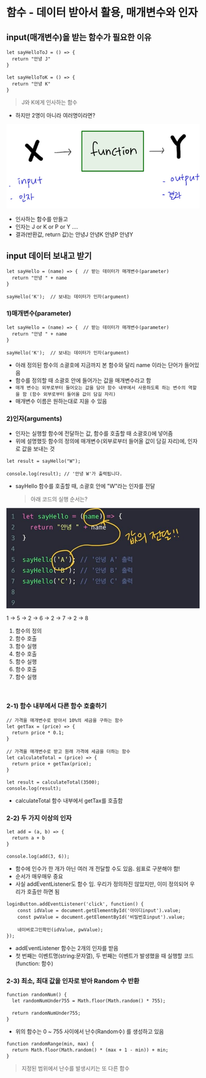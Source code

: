 # 함수 - 데이터 받아서 활용, 매개변수와 인자

## input(매개변수)을 받는 함수가 필요한 이유

```
let sayHelloToJ = () => {
  return "안녕 J"
}

let sayHelloToK = () => {
  return "안녕 K"
}
```

> J와 K에게 인사하는 함수

- 하지만 2명이 아니라 여러명이라면?

![](./img/Untitled.png)

- 인사하는 함수를 만들고
- 인자는 J or K or P or Y ....
- 결과(반환값, return 값)는 안녕J 안녕K 안녕P 안녕Y

## input 데이터 보내고 받기

```
let sayHello = (name) => {  // 받는 데이터가 매개변수(parameter)
  return "안녕 " + name
}

sayHello('K');  // 보내는 데이터가 인자(argument)
```

### 1)매개변수(parameter)

```
let sayHello = (name) => {  // 받는 데이터가 매개변수(parameter)
  return "안녕 " + name
}

sayHello('K');  // 보내는 데이터가 인자(argument)
```

- 아래 정의된 함수의 소괄호에 지금까지 본 함수와 달리 name 이라는 단어가 들어있음
- 함수를 정의할 때 소괄호 안에 들어가는 값을 매개변수라고 함
- `매개 변수는 외부로부터 들어오는 값을 담아 함수 내부에서 사용하도록 하는 변수의 역할을 함 (함수 외부로부터 들어올 값이 담길 자리)`
- 매개변수 이름은 원하는대로 지을 수 있음

### 2)인자(arguments)

- 인자는 실행할 함수에 전달하는 값, 함수를 호출할 때 소괄호()에 넣어줌
- 위에 설명했듯 함수의 정의에 매개변수(외부로부터 들어올 값이 담길 자리)에, 인자로 값을 보내는 것

```
let result = sayHello("W");

console.log(result); // '안녕 W'가 출력됩니다.
```

- sayHello 함수를 호출할 때, 소괄호 안에 "W"라는 인자를 전달
  > 아래 코드의 실행 순서는?

![](./img/arguments.png)

1 -> 5 -> 2 -> 6 -> 2 -> 7 -> 2 -> 8

1. 함수의 정의
2. 함수 호출
3. 함수 실행
4. 함수 호출
5. 함수 실행
6. 함수 호출
7. 함수 실행

<br>

### 2-1) 함수 내부에서 다른 함수 호출하기

```
// 가격을 매개변수로 받아서 10%의 세금을 구하는 함수
let getTax = (price) => {
  return price * 0.1;
}

// 가격을 매개변수로 받고 원래 가격에 세금을 더하는 함수
let calculateTotal = (price) => {
  return price + getTax(price);
}

let result = calculateTotal(3500);
console.log(result);
```

- calculateTotal 함수 내부에서 getTax를 호출함

### 2-2) 두 가지 이상의 인자

```
let add = (a, b) => {
  return a + b
}

console.log(add(3, 6));
```

- 함수에 인수가 한 개가 아닌 여러 개 전달할 수도 있음. 쉼표로 구분해야 함!
- 순서가 매우매우 중요
- 사실 addEventListener도 함수 임. 우리가 정의하진 않았지만, 이미 정의되어 우리가 호출만 하면 됨

```
loginButton.addEventListener('click', function() {
	const idValue = document.getElementById('아이디input').value;
	const pwValue = document.getElementById('비밀번호input').value;

	네이버로그인확인(idValue, pwValue);
});
```

- addEventListener 함수는 2개의 인자를 받음
- 첫 번째는 이벤트명(string:문자열), 두 번째는 이벤트가 발생했을 때 실행할 코드(function: 함수)

### 2-3) 최소, 최대 값을 인자로 받아 Random 수 반환

```
function randomNum() {
  let randomNumUnder755 = Math.floor(Math.random() * 755);

  return randomNumUnder755;
}
```

- 위의 함수는 0 ~ 755 사이에서 난수(Random수) 를 생성하고 있음

```
function randomRange(min, max) {
  return Math.floor(Math.random() * (max + 1 - min)) + min;
}
```

> 지정된 범위에서 난수를 발생시키는 또 다른 함수

